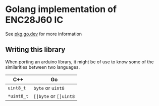 # Golang implementation of ENC28J60 IC

See [pkg.go.dev](https://pkg.go.dev/tinygo.org/x/drivers) for more information
## Writing this library

When porting an arduino library, it might be of use to know some of the similarities between two languages.

| C++       | Go |
|----       |-----|
| `uint8_t` | `byte` or `uint8` |
| `*uint8_t`| `[]byte` or `[]uint8` |

